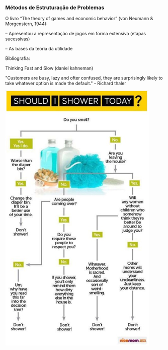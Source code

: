 ### Métodos de Estruturação de Problemas

O livro “The theory of games and economic behavior” (von Neumann & Morgenstern, 1944): 

  – Apresentou a representação de jogos em forma extensiva (etapas sucessivas) 
  
  – As bases da teoria da utilidade
  
 Bibliografia:
 
 Thinking Fast and Slow (daniel kahneman)
 
 "Customers are busy, lazy and ofter confused, they are surprisingly likely to take whatever option is made the default." - Richard thaler
 
 <img src=".assets/shouldI.JPG">
 
